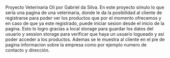 Proyecto Veterinaria Oli por Gabriel da Silva.
En este proyecto simulo lo que sería una pagina de una veterinaria, donde le da la posibilidad al cliente de registrarse para poder ver los productos que por el momento ofrecemos y en caso de que ya este registrado, puede iniciar sesion desde el inicio de la pagina.
Esto lo logro gracias a local storage para guardar los datos del usuario y session storage para verificar que haya un usuario logueado y asi poder acceder a los productos.
Ademas se le muestra al cliente en el pie de pagina informacion sobre la empresa como por ejemplo numero de contacto y dirección.
